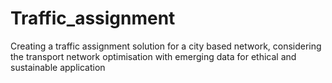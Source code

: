 # Traffic_assignment
Creating a traffic assignment solution for a city based network, considering the transport network optimisation with emerging data for ethical and sustainable application
